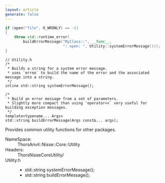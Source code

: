 ```yaml
---
layout: article
generate: false
---
```


```cpp
if (open("file", O_WRONLY) == -1)
{
    throw std::runtime_error(
        buildErrorMessage("MyClass::", __func__,
                          ": open: ", Utility::systemErrorMessage()));
}
```
```cpp--DeepDive
// Utility.h
/*
 * Builds a string for a system error message.
 * uses `errno` to build the name of the error and the associated message into a string.
 */
inline std::string systemErrorMessage();

/*
 * Build an error message from a set of parameters.
 * Slightly more compact than using 'operator<<` very useful for building exception messages.
 */
template<typename... Args>
std::string buildErrorMessage(Args const&... args);
```

Provides common utility functions for other packages.
<dl>
<dt>NameSpace:</dt><dd>ThorsAnvil::Nisse::Core::Utility</dd>
<dt>Headers:</dt><dd>ThorsNisseCoreUtility/</dd>
<dt>Utility.h</dt><dd>

* std::string systemErrorMessage();
* std::string buildErrorMessage();

</dd>
</dl>

